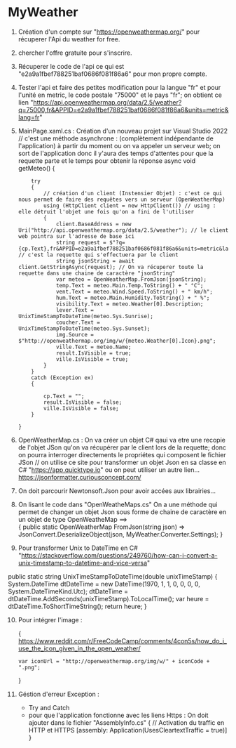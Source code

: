 # MyWeather

1) Création d'un compte sur "https://openweathermap.org/" pour récuperer l'Api du  weather for free.
2) chercher l'offre gratuite pour s'inscrire.
3) Récuperer le code de l'api ce qui est "e2a9a1fbef788251baf0686f081f86a6" pour mon propre compte.
4) Tester l'api et faire des petites modification pour la langue "fr" et pour l'unité en metric, le code postale "75000" et le pays "fr"; 
on obtient ce lien "https://api.openweathermap.org/data/2.5/weather?q=75000,fr&APPID=e2a9a1fbef788251baf0686f081f86a6&units=metric&lang=fr"
5)  MainPage.xaml.cs : Création d'un nouveau projet sur Visual Studio 2022
// c'est une méthode asynchrone : (complètement indépendante de l'application) à partir du moment ou on va appeler un serveur web; on sort de l'application donc il y'aura des temps d'attentes pour que la requette parte et le temps pour obtenir la réponse 
        async void getMeteo()
        {

            try
            {
                // création d'un client (Instensier Objet) : c'est ce qui nous permet de faire des requêtes vers un serveur (OpenWeatherMap)
                using (HttpClient client = new HttpClient()) // using : elle détruit l'objet une fois qu'on a fini de l'utiliser
                {
                    client.BaseAddress = new Uri("http://api.openweathermap.org/data/2.5/weather"); // le client web pointra sur l'adresse de base ici 
                    string request = $"?q={cp.Text},fr&APPID=e2a9a1fbef788251baf0686f081f86a6&units=metric&lang=fr"; // c'est la requette qui s'effectuera par le client
                    string jsonString = await client.GetStringAsync(request); // On va récuperer toute la requette dans une chaine de caractère "jsonString"
                    var meteo = OpenWeatherMap.FromJson(jsonString);  
                    temp.Text = meteo.Main.Temp.ToString() + " °C";
                    vent.Text = meteo.Wind.Speed.ToString() + " km/h";
                    hum.Text = meteo.Main.Humidity.ToString() + " %";
                    visibility.Text = meteo.Weather[0].Description;
                    lever.Text = UnixTimeStampToDateTime(meteo.Sys.Sunrise);
                    coucher.Text = UnixTimeStampToDateTime(meteo.Sys.Sunset);
                    img.Source = $"http://openweathermap.org/img/w/{meteo.Weather[0].Icon}.png";
                    ville.Text = meteo.Name;
                    result.IsVisible = true;
                    ville.IsVisible = true;
                }
            }
            catch (Exception ex)
            {

                cp.Text = "";
                result.IsVisible = false;
                ville.IsVisible = false;
            }
            
        }

6) OpenWeatherMap.cs : On va créer un objet C# qaui va etre une recopie de l'objet JSon qu'on va récupérer par le client lors de la requette; donc on pourra interroger directements le propriétes qui composent le fichier JSon
    // on utilise ce site pour transformer un objet Json en sa classe en C# "https://app.quicktype.io"
    ou on peut utiliser un autre lien... https://jsonformatter.curiousconcept.com/
7) On doit parcourir Newtonsoft.Json pour avoir accées aux librairies...
8) On lisant le code dans "OpenWeatheMaps.cs" On a une méthode qui permet de changer un objet Json sous forme de chaine de caractère en un objet de type OpenWeatheMap ==>  
    {
    public static OpenWeatherMap FromJson(string json) => JsonConvert.DeserializeObject<OpenWeatherMap>(json, MyWeather.Converter.Settings);
    }

9) Pour transformer Unix to DateTime en C#
"https://stackoverflow.com/questions/249760/how-can-i-convert-a-unix-timestamp-to-datetime-and-vice-versa"

public static string UnixTimeStampToDateTime(double unixTimeStamp)
        {
            System.DateTime dtDateTime = new DateTime(1970, 1, 1, 0, 0, 0, 0, System.DateTimeKind.Utc);
            dtDateTime = dtDateTime.AddSeconds(unixTimeStamp).ToLocalTime();
            var heure = dtDateTime.ToShortTimeString();
            return heure;
        }

10) Pour intégrer l'image  : 

    {
        https://www.reddit.com/r/FreeCodeCamp/comments/4con5s/how_do_i_use_the_icon_given_in_the_open_weather/

        var iconUrl = "http://openweathermap.org/img/w/" + iconCode + ".png";
    }

10) Géstion d'erreur Exception : 

    * Try and Catch
    * pour que l'application fonctionne avec les liens Https : 
        On doit ajouter dans le fichier "AssemblyInfo.cs"
{
    // Activation du traffic en HTTP et HTTPS
    [assembly: Application(UsesCleartextTraffic = true)]        
}
        







